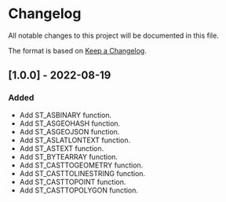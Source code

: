 # Changelog
All notable changes to this project will be documented in this file.

The format is based on [Keep a Changelog](https://keepachangelog.com/en/1.0.0/).

## [1.0.0] - 2022-08-19

### Added
- Add ST_ASBINARY function.
- Add ST_ASGEOHASH function.
- Add ST_ASGEOJSON function.
- Add ST_ASLATLONTEXT function.
- Add ST_ASTEXT function.
- Add ST_BYTEARRAY function.
- Add ST_CASTTOGEOMETRY function.
- Add ST_CASTTOLINESTRING function.
- Add ST_CASTTOPOINT function.
- Add ST_CASTTOPOLYGON function.
